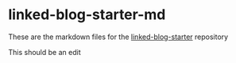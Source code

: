 # linked-blog-starter-md
These are the markdown files for the [linked-blog-starter](https://github.com/matthewwong525/linked-blog-starter) repository

This should be an edit



